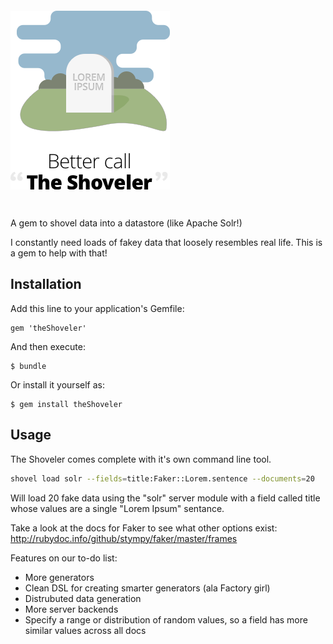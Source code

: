 <img src="public/images/theShoveler.png" style="margin: 2em 0">

A gem to shovel data into a datastore (like Apache Solr!)

I constantly need loads of fakey data that loosely resembles real life.
This is a gem to help with that!

## Installation

Add this line to your application's Gemfile:

    gem 'theShoveler'

And then execute:

    $ bundle

Or install it yourself as:

    $ gem install theShoveler

## Usage

The Shoveler comes complete with it's own command line tool.

```bash
shovel load solr --fields=title:Faker::Lorem.sentence --documents=20
```

Will load 20 fake data using the "solr" server module with a field
called title whose values are a single "Lorem Ipsum" sentance.

Take a look at the docs for Faker to see what other options exist:
http://rubydoc.info/github/stympy/faker/master/frames

Features on our to-do list:
- More generators
- Clean DSL for creating smarter generators (ala Factory girl)
- Distrubuted data generation
- More server backends
- Specify a range or distribution of random values, so a field has more
  similar values across all docs

